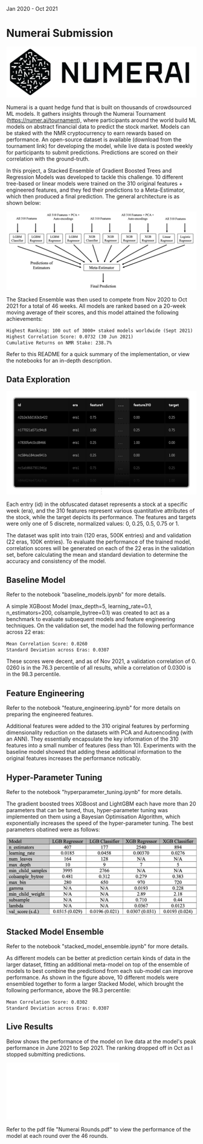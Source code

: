 Jan 2020 - Oct 2021
# Numerai Submission

![Numerai Logo](images/numerai_logo.png)

Numerai is a quant hedge fund that is built on thousands of crowdsourced ML models. It gathers insights through the Numerai Tournament (https://numer.ai/tournament), where participants around the world build ML models on abstract financial data to predict the stock market. Models can be staked with the NMR cryptocurrency to earn rewards based on performance. An open-source dataset is available (download from the tournament link) for developing the model, while live data is posted weekly for participants to submit predictions. Predictions are scored on their correlation with the ground-truth.

In this project, a Stacked Ensemble of Gradient Boosted Trees and Regression Models was developed to tackle this challenge. 10 different tree-based or linear models were trained on the 310 original features + engineered features, and they fed their predictions to a Meta-Estimator, which then produced a final prediction. The general architecture is as shown below:

![Ensemble Architecture](images/ensemble_architecture.png)

The Stacked Ensemble was then used to compete from Nov 2020 to Oct 2021 for a total of 46 weeks. All models are ranked based on a 20-week moving average of their scores, and this model attained the following achievements:
```
Highest Ranking: 100 out of 3000+ staked models worldwide (Sept 2021)
Highest Correlation Score: 0.0732 (30 Jun 2021)
Cumulative Returns on NMR Stake: 238.7%
```
Refer to this README for a quick summary of the implementation, or view the notebooks for an in-depth description.

## Data Exploration

![Dataset Example](images/dataset_example.png)

Each entry (id) in the obfuscated dataset represents a stock at a specific week (era), and the 310 features represent various quantitative attributes of the stock, while the target depicts its performance. The features and targets were only one of 5 discrete, normalized values: 0, 0.25, 0.5, 0.75 or 1.

The dataset was split into train (120 eras, 500K entries) and and validation (22 eras, 100K entries). To evaluate the performance of the trained model, correlation scores will be generated on each of the 22 eras in the validation set, before calculating the mean and standard deviation to determine the accuracy and consistency of the model.

## Baseline Model

Refer to the notebook "baseline_models.ipynb" for more details.

A simple XGBoost Model (max_depth=5, learning_rate=0.1, n_estimators=200, colsample_bytree=0.1) was created to act as a benchmark to evaluate subsequent models and feature engineering techniques. On the validation set, the model had the following performance across 22 eras:
```
Mean Correlation Score: 0.0260
Standard Deviation across Eras: 0.0307
```
These scores were decent, and as of Nov 2021, a validation correlation of 0. 0260 is in the 76.3 percentile of all results, while a correlation of 0.0300 is in the 98.3 percentile.

## Feature Engineering

Refer to the notebook "feature_engineering.ipynb" for more details on preparing the engineered features.

Additional features were added to the 310 original features by performing dimensionality reduction on the datasets with PCA and Autoencoding (with an ANN). They essentially encapsulate the key information of the 310 features into a small number of features (less than 10). Experiments with the baseline model showed that adding these additional information to the original features increases the performance noticably.

## Hyper-Parameter Tuning

Refer to the notebook "hyperparameter_tuning.ipynb" for more details.

The gradient boosted trees XGBoost and LightGBM each have more than 20 parameters that can be tuned, thus, hyper-parameter tuning was implemented on them using a Bayesian Optimisation Algorithm, which exponentially increases the speed of the hyper-parameter tuning. The best parameters obatined were as follows:

![Final Params](images/final_params.png)

## Stacked Model Ensemble

Refer to the notebook "stacked_model_ensemble.ipynb" for more details.

As different models can be better at prediction certain kinds of data in the larger dataset, fitting an additional meta-model on top of the ensemble of models to best combine the predictiond from each sub-model can improve performance. As shown in the figure above, 10 different models were ensembled together to form a larger Stacked Model, which brought the following performance, above the 98.3 percentile:
```
Mean Correlation Score: 0.0302
Standard Deviation across Eras: 0.0307
```
## Live Results

Below shows the performance of the model on live data at the model's peak performance in June 2021 to Sep 2021. The ranking dropped off in Oct as I stopped submitting predictions.

![Numerai Overview](images/numerai_overview.pdf)

Refer to the pdf file "Numerai Rounds.pdf" to view the performance of the model at each round over the 46 rounds.
